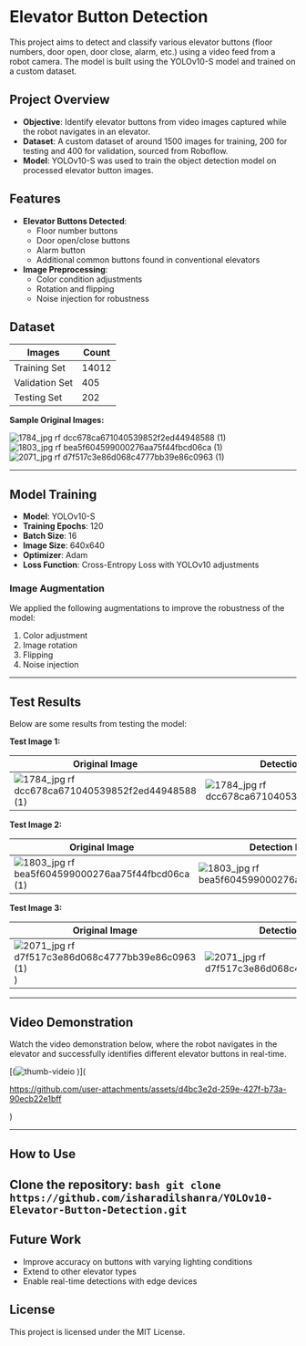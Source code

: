 # Elevator Button Detection

This project aims to detect and classify various elevator buttons (floor numbers, door open, door close, alarm, etc.) using a video feed from a robot camera. The model is built using the YOLOv10-S model and trained on a custom dataset.

## Project Overview

- **Objective**: Identify elevator buttons from video images captured while the robot navigates in an elevator.
- **Dataset**: A custom dataset of around 1500 images for training, 200 for testing and 400 for validation, sourced from Roboflow.
- **Model**: YOLOv10-S was used to train the object detection model on processed elevator button images.
  
## Features

- **Elevator Buttons Detected**:  
  - Floor number buttons  
  - Door open/close buttons  
  - Alarm button  
  - Additional common buttons found in conventional elevators
- **Image Preprocessing**:
  - Color condition adjustments
  - Rotation and flipping
  - Noise injection for robustness

## Dataset

| Images | Count |
|--------|-------|
| Training Set | 14012  |
| Validation Set  | 405   |
| Testing Set  | 202   |


**Sample Original Images:**

![1784_jpg rf dcc678ca671040539852f2ed44948588 (1)](https://github.com/user-attachments/assets/37e28de9-d047-423d-bfcf-315029b6d81b) 
![1803_jpg rf bea5f604599000276aa75f44fbcd06ca (1)](https://github.com/user-attachments/assets/e42db114-b1c1-48fd-a80e-6e864c5d9cd4)
![2071_jpg rf d7f517c3e86d068c4777bb39e86c0963 (1)](https://github.com/user-attachments/assets/c5432f4a-8b3d-477f-a867-bb62facd2a05)

---

## Model Training

- **Model**: YOLOv10-S
- **Training Epochs**: 120
- **Batch Size**: 16
- **Image Size**: 640x640
- **Optimizer**: Adam
- **Loss Function**: Cross-Entropy Loss with YOLOv10 adjustments

### Image Augmentation
We applied the following augmentations to improve the robustness of the model:

1. Color adjustment
2. Image rotation
3. Flipping
4. Noise injection

---

## Test Results

Below are some results from testing the model:

**Test Image 1:**

| Original Image | Detection Result |
|----------------|------------------|
|![1784_jpg rf dcc678ca671040539852f2ed44948588 (1)](https://github.com/user-attachments/assets/4f840731-8c12-4542-8726-c48b7ae395af) | ![1784_jpg rf dcc678ca671040539852f2ed44948588](https://github.com/user-attachments/assets/68f0656f-390c-4b04-bd3f-1ebe595709af) |

**Test Image 2:**

| Original Image | Detection Result |
|----------------|------------------|
|![1803_jpg rf bea5f604599000276aa75f44fbcd06ca (1)](https://github.com/user-attachments/assets/500f50ed-cdce-4f50-a434-981fc8012e25) |![1803_jpg rf bea5f604599000276aa75f44fbcd06ca](https://github.com/user-attachments/assets/14056a3c-bea5-44a4-9613-1226570a6c28) |

**Test Image 3:**

| Original Image | Detection Result |
|----------------|------------------|
|![2071_jpg rf d7f517c3e86d068c4777bb39e86c0963 (1)](https://github.com/user-attachments/assets/028d515b-9a10-41a9-9da0-81ac8871ebb3)) |![2071_jpg rf d7f517c3e86d068c4777bb39e86c0963](https://github.com/user-attachments/assets/b330f9db-1f71-4a4c-824f-b23d4f47b2c1) |

---

## Video Demonstration

Watch the video demonstration below, where the robot navigates in the elevator and successfully identifies different elevator buttons in real-time.

[(![thumb-videio](https://github.com/user-attachments/assets/568fd268-b636-4d02-b4aa-ba656bea0b1f)
)](

https://github.com/user-attachments/assets/d4bc3e2d-259e-427f-b73a-90ecb22e1bff

)

---

## How to Use

Clone the repository:
    ```bash
    git clone https://github.com/isharadilshanra/YOLOv10-Elevator-Button-Detection.git
    ```
---

## Future Work

- Improve accuracy on buttons with varying lighting conditions
- Extend to other elevator types
- Enable real-time detections with edge devices

## License

This project is licensed under the MIT License.
